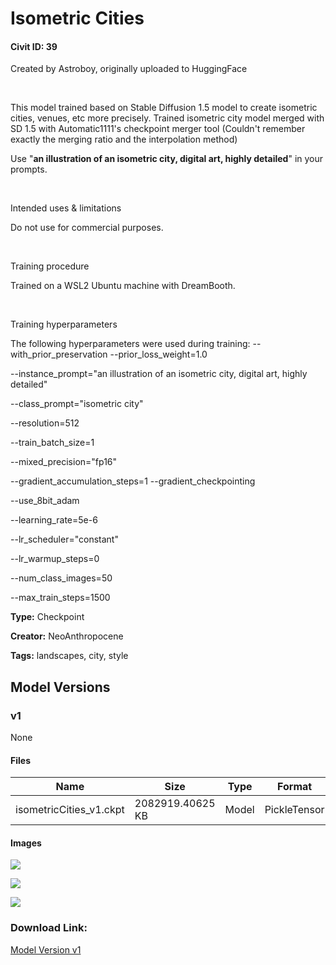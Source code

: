 # Isometric Cities

#### Civit ID: 39

<p>Created by Astroboy, originally uploaded to HuggingFace</p><p><br /></p><p>This model trained based on Stable Diffusion 1.5 model to create isometric cities, venues, etc more precisely. Trained isometric city model merged with SD 1.5 with Automatic1111's checkpoint merger tool (Couldn't remember exactly the merging ratio and the interpolation method)</p><p>Use "<strong>an illustration of an isometric city, digital art, highly detailed</strong>" in your prompts.</p><p><br /></p><p>Intended uses &amp; limitations</p><p>Do not use for commercial purposes.</p><p><br /></p><p>Training procedure</p><p>Trained on a WSL2 Ubuntu machine with DreamBooth.</p><p><br /></p><p>Training hyperparameters</p><p>The following hyperparameters were used during training: --with_prior_preservation --prior_loss_weight=1.0</p><p>--instance_prompt="an illustration of an isometric city, digital art, highly detailed"</p><p>--class_prompt="isometric city"</p><p>--resolution=512</p><p>--train_batch_size=1</p><p>--mixed_precision="fp16"</p><p>--gradient_accumulation_steps=1 --gradient_checkpointing</p><p>--use_8bit_adam</p><p>--learning_rate=5e-6</p><p>--lr_scheduler="constant"</p><p>--lr_warmup_steps=0</p><p>--num_class_images=50</p><p>--max_train_steps=1500</p>

**Type:** Checkpoint

**Creator:** NeoAnthropocene

**Tags:** landscapes, city, style

## Model Versions

### v1

None

#### Files

| Name | Size | Type | Format | Download Url | AutoV1 | AutoV2 | SHA256 | CRC32 | BLAKE3 |
| --- | --- | --- | --- | --- | --- | --- | --- | --- | --- |
| isometricCities_v1.ckpt | 2082919.40625 KB | Model | PickleTensor | https://civitai.com/api/download/models/47 | 98891EA9 | D998BD2A7B | D998BD2A7B2128071E36C433F5790CD3C5F78A3C32898EE7C70A031651420494 | F76323FA | 200DE9FE55111BE4ECE0F88A78A8C2B673A8FF8B3924E578A6C86F44BB8F30E1 |

#### Images

<p><img src="https://image.civitai.com/xG1nkqKTMzGDvpLrqFT7WA/d71dd460-bfdd-4782-2de0-ff0aea687800/width=450/246.jpeg" /></p>

<p><img src="https://image.civitai.com/xG1nkqKTMzGDvpLrqFT7WA/60a14554-7827-43ea-790b-8bef28c96200/width=450/248.jpeg" /></p>

<p><img src="https://image.civitai.com/xG1nkqKTMzGDvpLrqFT7WA/838448ae-3d32-493e-61d5-0c86598e5100/width=450/247.jpeg" /></p>

### Download Link:

[Model Version v1](https://civitai.com/api/download/models/47)

